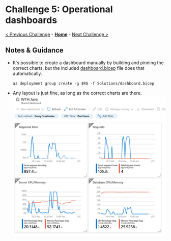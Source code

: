 # Challenge 5: Operational dashboards

[< Previous Challenge](./solution-04.md) - **[Home](../README.md)** - [Next Challenge >](./solution-06.md)

## Notes & Guidance

- It's possible to create a dashboard manually by building and pinning the correct charts, but the included [dashboard.bicep](./Solutions/dashboard.bicep) file does that automatically.

    ```shell
    az deployment group create -g $RG -f Solutions/dashboard.bicep
    ```

- Any layout is just fine, as long as the correct charts are there.
    ![Dashboard](./images/dashboard.png)
